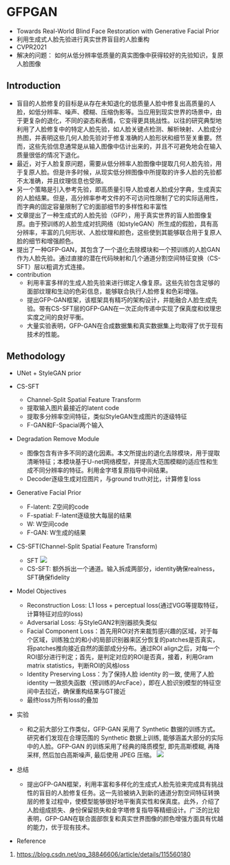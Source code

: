# GFPGAN

- Towards Real-World Blind Face Restoration with Generative Facial Prior
- 利用生成式人脸先验进行真实世界盲目的人脸重构
- CVPR2021
- 解决的问题： 如何从低分辨率低质量的真实图像中获得较好的先验知识，复原人脸图像

## Introduction
- 盲目的人脸修复的目标是从存在未知退化的低质量人脸中修复出高质量的人脸，如低分辨率、噪声、模糊、压缩伪影等。当应用到现实世界的场景中，由于更复杂的退化，不同的姿态和表情，它变得更具挑战性。以往的研究典型地利用了人脸修复中的特定人脸先验，如人脸关键点检测、解析映射、人脸成分热图，并表明这些几何人脸先验对于修复准确的人脸形状和细节至关重要。然而，这些先验信息通常是从输入图像中估计出来的，并且不可避免地会在输入质量很低的情况下退化。
- 最近，对于人脸复原问题，需要从低分辨率人脸图像中提取几何人脸先验，用于复原人脸。但是许多时候，从现实低分辨图像中所提取的许多人脸的先验都不太准确，并且纹理信息也受限。
- 另一个策略是引入参考先验，即高质量引导人脸或者人脸成分字典，生成真实的人脸结果。但是，高分辨率参考文件的不可访问性限制了它的实际适用性，而字典的固定容量限制了它的面部细节的多样性和丰富性
- 文章提出了一种生成式的人脸先验（GFP），用于真实世界的盲人脸图像复原。由于预训练的人脸生成对抗网络（如styleGAN）所生成的假脸，具有高分辨率，丰富的几何形状、人脸纹理和颜色，这些使到其能够联合用于复原人脸的细节和增强颜色。
- 提出了一种GFP-GAN，其包含了一个退化去除模块和一个预训练的人脸GAN作为人脸先验。通过直接的潜在代码映射和几个通道分割空间特征变换（CS-SFT）层以粗调方式连接。
- contribution
	- 利用丰富多样的生成人脸先验来进行绑定人像复原。这些先验包含足够的面部纹理和生动的色彩信息，能够联合执行人脸修复和色彩增强。
	- 提出GFP-GAN框架，该框架具有精巧的架构设计，并能融合人脸生成先验。带有CS-SFT层的GFP-GAN在一次正向传递中实现了保真度和纹理忠实度之间的良好平衡。
	- 大量实验表明，GFP-GAN在合成数据集和真实数据集上均取得了优于现有技术的性能。

## Methodology
- UNet + StyleGAN prior
- CS-SFT
	-  Channel-Split Spatial Feature Transform
	-  提取输入图片最接近的latent code
	-  提取多分辨率空间特征，类似StyleGAN生成图片的逐级特征
	-  F-GAN和F-Spacial两个输入
- Degradation Remove Module
	- 图像包含有许多不同的退化因素。本文所提出的退化去除模块，用于提取清晰特征；本模块基于U-net网络模型，并提高大范围模糊的适应性和生成不同分辨率的特征。利用金字塔复原指导中间结果。
	- Decoder逐级生成对应图片，与ground truth对比，计算修复loss
- Generative Facial Prior
	- F-latent: Z空间的code
	- F-spatial: F-latent逐级放大每层的结果
	- W: W空间code
	- F-GAN: W生成的结果
- CS-SFT(Channel-Split Spatial Feature Transform)
	- SFT
	![](https://img-blog.csdnimg.cn/2021041022303966.png?x-oss-process=image/watermark,type_ZmFuZ3poZW5naGVpdGk,shadow_10,text_aHR0cHM6Ly9ibG9nLmNzZG4ubmV0L3FxXzM4ODQ2NjA2,size_16,color_FFFFFF,t_70)
	- CS-SFT: 额外拆出一个通道。输入拆成两部分，identity确保realness，SFT确保fidelity
- Model Objectives
	- Reconstruction Loss: L1 loss + perceptual loss(通过VGG等提取特征，计算特征对应的loss)
	- Adversarial Loss: 与StyleGAN2判别器损失类似
	- Facial Component Loss：首先用ROI对齐来裁剪感兴趣的区域，对于每个区域，训练独立的和小的局部识别器来区分恢复的patches是否真实，将patches推向接近自然的面部成分分布。通过ROI align之后，对每一个ROI部分进行判定；首先，是判定对应的ROI是否真，接着，利用Gram matrix statistics，判断ROI的风格loss
	- Identity Preserving Loss：为了保持人脸 identity 的一致, 使用了人脸 identity 一致损失函数（预训练的ArcFace），即在人脸识别模型的特征空间中去拉近，确保重构结果与GT接近
	- 最终loss为所有loss的叠加
- 实验
	- 和之前大部分工作类似，GFP-GAN 采用了 Synthetic 数据的训练方式。研究者们发现在合理范围的 Synthetic 数据上训练, 能够涵盖大部分的实际中的人脸。GFP-GAN 的训练采用了经典的降质模型, 即先高斯模糊, 再降采样, 然后加白高斯噪声, 最后使用 JPEG 压缩。
	![](https://img-blog.csdnimg.cn/2021041215470573.png)
- 总结
	- 提出GFP-GAN框架，利用丰富和多样化的生成式人脸先验来完成具有挑战性的盲目的人脸修复任务。这一先验被纳入到新的通道分割空间特征转换层的修复过程中，使模型能够很好地平衡真实性和保真度。此外，介绍了人脸组成损失、身份保留损失和金字塔修复指导等精细设计。广泛的比较表明，GFP-GAN在联合面部恢复和真实世界图像的颜色增强方面具有优越的能力，优于现有技术。

- Reference
1. https://blog.csdn.net/qq_38846606/article/details/115560180

